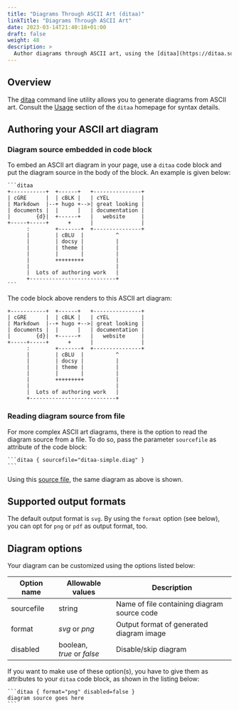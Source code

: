 ```yaml
---
title: "Diagrams Through ASCII Art (ditaa)"
linkTitle: "Diagrams Through ASCII Art"
date: 2023-03-14T21:40:18+01:00
draft: false
weight: 48
description: >
  Author diagrams through ASCII art, using the [ditaa](https://ditaa.sourceforge.net/) command line tool.
---
```


## Overview

The [ditaa](https://ditaa.sourceforge.net/) command line utility allows you to generate diagrams from ASCII art. Consult the [Usage](https://ditaa.sourceforge.net/#usage) section of the `ditaa` homepage  for syntax details.

## Authoring your ASCII art diagram

### Diagram source embedded in code block

To embed an ASCII art diagram in your page, use a `ditaa` code block and put the diagram source in the body of the block. An example is given below:

````
```ditaa
+-----------+  +------+   +---------------+
| cGRE      |  | cBLK |   | cYEL          |
| Markdown  |--+ hugo +-->| great looking |
| documents |  |      |   | documentation |
|        {d}|  +------+   |   website     |
+-----+-----+      +      |               |
      :        +-------+  +---------------+
      |        | cBLU  |          ^
      |        | docsy |          |
      |        | theme |          |
      |        |       |          |
      |        +++++++++          |
      |                           |
      |  Lots of authoring work   |
      +---------------------------+
```
````

The code block above renders to this ASCII art diagram:

```ditaa
+-----------+  +------+   +---------------+
| cGRE      |  | cBLK |   | cYEL          |
| Markdown  |--+ hugo +-->| great looking |
| documents |  |      |   | documentation |
|        {d}|  +------+   |   website     |
+-----+-----+      +      |               |
      :        +-------+  +---------------+
      |        | cBLU  |          ^
      |        | docsy |          |
      |        | theme |          |
      |        |       |          |
      |        +++++++++          |
      |                           |
      |  Lots of authoring work   |
      +---------------------------+
```

### Reading diagram source from file

For more complex ASCII art diagrams, there is the option to read the diagram source from a file. To do so, pass the parameter `sourcefile` as attribute of the code block:

````
```ditaa { sourcefile="ditaa-simple.diag" }
```
````

Using this [source file](ditaa-simple.diag), the same diagram as above is shown.

## Supported output formats

The default output format is `svg`. By using the `format` option (see below), you can opt for `png` or `pdf` as output format, too. 

## Diagram options

Your diagram can be customized using the options listed below: 

| Option name     | Allowable values                                  | Description                                  |
|-----------------|---------------------------------------------------|----------------------------------------------|
| sourcefile      | string                                            | Name of file containing diagram source code  |
| format          | _svg_ or _png_                                    | Output format of generated diagram image     |
| disabled        | boolean,<br>_true_ or _false_                     | Disable/skip diagram                         |

If you want to make use of these option(s), you have to give them as attributes to your `ditaa` code block, as shown in the listing below:

````
```ditaa { format="png" disabled=false }
diagram source goes here
```
````
